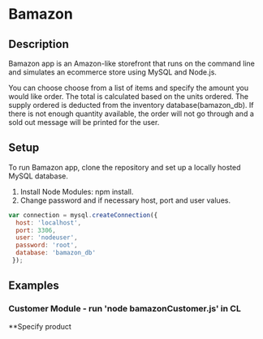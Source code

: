 # Bamazon

## Description

Bamazon app is an Amazon-like storefront that runs on the command line and simulates an ecommerce store using MySQL and Node.js.

You can choose choose from a list of items and specify the amount you would like order. The total is calculated based on the units ordered. The supply ordered is deducted from the inventory database(bamazon_db). If there is not enough quantity available, the order will not go through and a sold out message will be printed for the user.

## Setup

To run Bamazon app, clone the repository and set up a locally hosted MySQL database.
1. Install Node Modules: npm install.
2. Change password and if necessary host, port and user values.
```JavaScript
var connection = mysql.createConnection({
  host: 'localhost',
  port: 3306,
  user: 'nodeuser',
  password: 'root',
  database: 'bamazon_db'
 });
 ```
 
 ## Examples
 
 ### Customer Module - run 'node bamazonCustomer.js' in CL
 
 **Specify product
